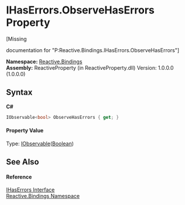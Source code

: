 # IHasErrors.ObserveHasErrors Property 
 

\[Missing <summary> documentation for "P:Reactive.Bindings.IHasErrors.ObserveHasErrors"\]

**Namespace:**&nbsp;<a href="c3971206-685a-088e-bb60-d89f59135b99">Reactive.Bindings</a><br />**Assembly:**&nbsp;ReactiveProperty (in ReactiveProperty.dll) Version: 1.0.0.0 (1.0.0.0)

## Syntax

**C#**<br />
``` C#
IObservable<bool> ObserveHasErrors { get; }
```


#### Property Value
Type: <a href="http://msdn2.microsoft.com/en-us/library/dd990377" target="_blank">IObservable</a>(<a href="http://msdn2.microsoft.com/en-us/library/a28wyd50" target="_blank">Boolean</a>)

## See Also


#### Reference
<a href="3ab69968-bf58-94c5-95be-00bf98f80a58">IHasErrors Interface</a><br /><a href="c3971206-685a-088e-bb60-d89f59135b99">Reactive.Bindings Namespace</a><br />